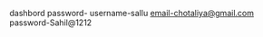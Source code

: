 dashbord password-
                username-sallu
                email-chotaliya@gmail.com
                password-Sahil@1212